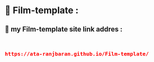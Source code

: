<h1>📝 Film-template  :</h1>
<h2> 🔗 my Film-template  site link addres :
</h2>
<div style="display:flex;justify-contect:center;" align=center>
<h3>

<pre style="color:red">https://ata-ranjbaran.github.io/Film-template/</pre>
  </h3>
  
</div>
